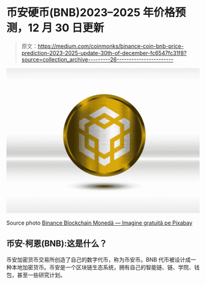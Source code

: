# 币安硬币(BNB)2023–2025 年价格预测，12 月 30 日更新

> 原文：<https://medium.com/coinmonks/binance-coin-bnb-price-prediction-2023-2025-update-30th-of-december-fc6547fc31f8?source=collection_archive---------26----------------------->

![](img/a261aecbcbff38c36ceec7f3fa96e3b9.png)

Source photo [Binance Blockchain Monedă — Imagine gratuită pe Pixabay](https://pixabay.com/ro/illustrations/binance-blockchain-moned%c4%83-7431005/)

## 币安·柯恩(BNB):这是什么？

币安加密货币交易所创造了自己的数字代币，称为币安币。BNB 代币被设计成一种本地加密货币。币安是一个区块链生态系统，拥有自己的智能链、链、学院、钱包，甚至一些研究计划。